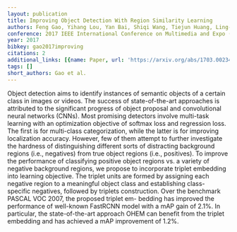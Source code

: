 ```yaml
---
layout: publication
title: Improving Object Detection With Region Similarity Learning
authors: Feng Gao, Yihang Lou, Yan Bai, Shiqi Wang, Tiejun Huang, Ling-Yu Duan
conference: 2017 IEEE International Conference on Multimedia and Expo (ICME)
year: 2017
bibkey: gao2017improving
citations: 2
additional_links: [{name: Paper, url: 'https://arxiv.org/abs/1703.00234'}]
tags: []
short_authors: Gao et al.
---
```

Object detection aims to identify instances of semantic objects of a certain
class in images or videos. The success of state-of-the-art approaches is
attributed to the significant progress of object proposal and convolutional
neural networks (CNNs). Most promising detectors involve multi-task learning
with an optimization objective of softmax loss and regression loss. The first
is for multi-class categorization, while the latter is for improving
localization accuracy. However, few of them attempt to further investigate the
hardness of distinguishing different sorts of distracting background regions
(i.e., negatives) from true object regions (i.e., positives). To improve the
performance of classifying positive object regions vs. a variety of negative
background regions, we propose to incorporate triplet embedding into learning
objective. The triplet units are formed by assigning each negative region to a
meaningful object class and establishing class- specific negatives, followed by
triplets construction. Over the benchmark PASCAL VOC 2007, the proposed triplet
em- bedding has improved the performance of well-known FastRCNN model with a
mAP gain of 2.1%. In particular, the state-of-the-art approach OHEM can benefit
from the triplet embedding and has achieved a mAP improvement of 1.2%.
